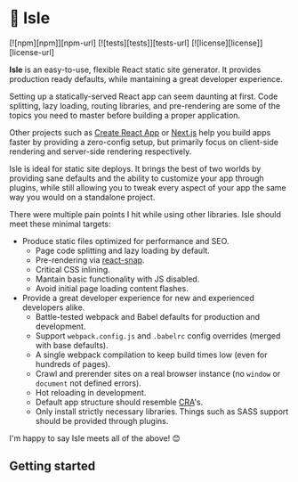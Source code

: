 # :palm_tree: Isle

[![npm][npm]][npm-url]
[![tests][tests]][tests-url]
[![license][license]][license-url]


**Isle** is an easy-to-use, flexible React static site generator. It provides production ready defaults, while mantaining a great developer experience.

Setting up a statically-served React app can seem daunting at first. Code splitting, lazy loading, routing libraries, and pre-rendering are some of the topics you need to master before building a proper application.

Other projects such as [Create React App](https://facebook.github.io/create-react-app/) or [Next.js](https://nextjs.org/) help you build apps faster by providing a zero-config setup, but primarily focus on client-side rendering and server-side rendering respectively.

Isle is ideal for static site deploys. It brings the best of two worlds by providing sane defaults and the ability to customize your app through plugins, while still allowing you to tweak every aspect of your app the same way you would on a standalone project.

There were multiple pain points I hit while using other libraries. Isle should meet these minimal targets:

- Produce static files optimized for performance and SEO.
  - Page code splitting and lazy loading by default.
  - Pre-rendering via [react-snap](https://github.com/stereobooster/react-snap).
  - Critical CSS inlining.
  - Mantain basic functionality with JS disabled.
  - Avoid initial page loading content flashes.
- Provide a great developer experience for new and experienced developers alike.
  - Battle-tested webpack and Babel defaults for production and development.
  - Support `webpack.config.js` and `.babelrc` config overrides (merged with base defaults).
  - A single webpack compilation to keep build times low (even for hundreds of pages).
  - Crawl and prerender sites on a real browser instance (no `window` or `document` not defined errors).
  - Hot reloading in development.
  - Default app structure should resemble [CRA](https://facebook.github.io/create-react-app/)'s.
  - Only install strictly necessary libraries. Things such as SASS support should be provided through plugins.

I'm happy to say Isle meets all of the above! 😊

## Getting started






<!--
Isle focuses on:

- Best webpack and Babel defaults for production and development.
- A single webpack compilation to keep build times low.
- Crawl and prerender your site on a real Chromium browser (via [react-snap](https://github.com/stereobooster/react-snap) and [puppeteer](https://github.com/GoogleChrome/puppeteer)).
- Don't impose any filesystem structure. Organize your files however you want.
- Support `webpack.config.js` and `.babelrc` config overrides.
- An easy-to-use plugin collection.
- Automatic code splitting and lazy loading through `@isle/pages`.




There are two approaches to customize your Isle app:

- Add installable plugins

- If you already know webpack and Babel, you can







Two approaches of customizing your Isle app setup:

-


- Uses the tools you're already used to:
  - Supports any client-side routing library
  - Override Isle defaults with your own webpack and Babel configs.
  -
  - Easy-to-use system for those who don't want to modify
- Organize your files as you desire.
- Easy page code splitting and lazy loading through `@isle/pages`.
- Customizable through plugins and webpack and Babel configurations
-






## Features

## Getting started

-->